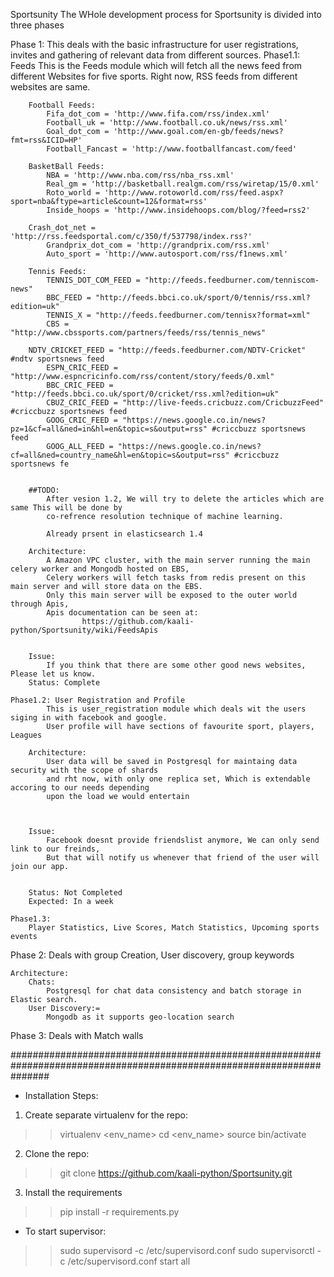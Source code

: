 Sportsunity
The WHole development process for Sportsunity is divided into three phases

Phase 1:
	This deals with the basic infrastructure for user registrations, invites and gathering of relevant data from 
	different sources.
	Phase1.1: Feeds
		This is the Feeds module which will fetch all the news feed from different Websites for five sports.
		Right now, RSS feeds from different websites are same.

		Football Feeds:
			Fifa_dot_com = 'http://www.fifa.com/rss/index.xml'
			Football_uk = 'http://www.football.co.uk/news/rss.xml'
			Goal_dot_com = 'http://www.goal.com/en-gb/feeds/news?fmt=rss&ICID=HP'
			Football_Fancast = 'http://www.footballfancast.com/feed'

		BasketBall Feeds:
			NBA = 'http://www.nba.com/rss/nba_rss.xml'
			Real_gm = 'http://basketball.realgm.com/rss/wiretap/15/0.xml'
			Roto_world = 'http://www.rotoworld.com/rss/feed.aspx?sport=nba&ftype=article&count=12&format=rss'
			Inside_hoops = 'http://www.insidehoops.com/blog/?feed=rss2'

		Crash_dot_net = 'http://rss.feedsportal.com/c/350/f/537798/index.rss?'
			Grandprix_dot_com = 'http://grandprix.com/rss.xml'  
			Auto_sport = 'http://www.autosport.com/rss/f1news.xml'

		Tennis Feeds:
			TENNIS_DOT_COM_FEED = "http://feeds.feedburner.com/tenniscom-news"
			BBC_FEED = "http://feeds.bbci.co.uk/sport/0/tennis/rss.xml?edition=uk"
			TENNIS_X = "http://feeds.feedburner.com/tennisx?format=xml"
			CBS = "http://www.cbssports.com/partners/feeds/rss/tennis_news"

		NDTV_CRICKET_FEED = "http://feeds.feedburner.com/NDTV-Cricket"  #ndtv sportsnews feed
			ESPN_CRIC_FEED = "http://www.espncricinfo.com/rss/content/story/feeds/0.xml"
			BBC_CRIC_FEED = "http://feeds.bbci.co.uk/sport/0/cricket/rss.xml?edition=uk"
			CBUZ_CRIC_FEED = "http://live-feeds.cricbuzz.com/CricbuzzFeed" #criccbuzz sportsnews feed
			GOOG_CRIC_FEED = "https://news.google.co.in/news?pz=1&cf=all&ned=in&hl=en&topic=s&output=rss" #criccbuzz sportsnews feed
			GOOG_ALL_FEED = "https://news.google.co.in/news?cf=all&ned=country_name&hl=en&topic=s&output=rss" #criccbuzz sportsnews fe


		##TODO:
			After vesion 1.2, We will try to delete the articles which are same This will be done by
			co-refrence resolution technique of machine learning.
			
			Already prsent in elasticsearch 1.4

		Architecture:
			A Amazon VPC cluster, with the main server running the main celery worker and Mongodb hosted on EBS, 
			Celery workers will fetch tasks from redis present on this main server and will store data on the EBS.
			Only this main server will be exposed to the outer world through Apis, 
			Apis documentation can be seen at:  
					https://github.com/kaali-python/Sportsunity/wiki/FeedsApis


		Issue:
			If you think that there are some other good news websites, Please let us know.
		Status: Complete

	Phase1.2: User Registration and Profile
			This is user_registration module which deals wit the users siging in with facebook and google.
			User profile will have sections of favourite sport, players, Leagues
		
		Architecture:
			User data will be saved in Postgresql for maintaing data security with the scope of shards
			and rht now, with only one replica set, Which is extendable accoring to our needs depending
			upon the load we would entertain
		


		Issue:
			Facebook doesnt provide friendslist anymore, We can only send link to our freinds, 
			But that will notify us whenever that friend of the user will join our app.


		Status: Not Completed
		Expected: In a week

	Phase1.3:
		Player Statistics, Live Scores, Match Statistics, Upcoming sports events
		

		
Phase 2:
	Deals with group Creation, User discovery, group keywords

	Architecture:
		Chats:
			Postgresql for chat data consistency and batch storage in Elastic search.
		User Discovery:=
			Mongodb as it supports geo-location search


Phase 3:
	Deals with Match walls


#######################################################################################################################


* Installation Steps:

1. Create separate virtualenv for the repo:
>> virtualenv <env_name>
>> cd <env_name>
>> source bin/activate

2. Clone the repo:
>> git clone https://github.com/kaali-python/Sportsunity.git

3. Install the requirements
>> pip install -r requirements.py

* To start supervisor:
>> sudo supervisord -c /etc/supervisord.conf
>> sudo supervisorctl -c /etc/supervisord.conf start all
